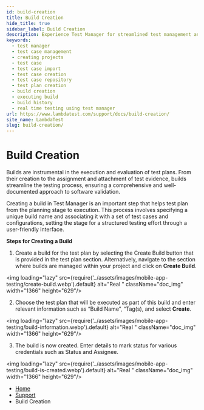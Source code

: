 ```yaml
---
id: build-creation
title: Build Creation
hide_title: true
sidebar_label: Build Creation
description: Experience Test Manager for streamlined test management and real-time testing. Elevate your testing efficiency with various features and insights.
keywords:
  - test manager
  - test case management 
  - creating projects
  - test case
  - test case import
  - test case creation
  - test case repository
  - test plan creation
  - build creation
  - executing build
  - build history
  - real time testing using test manager
url: https://www.lambdatest.com/support/docs/build-creation/
site_name: LambdaTest
slug: build-creation/
---
```


<script type="application/ld+json"
      dangerouslySetInnerHTML={{ __html: JSON.stringify({
       "@context": "https://schema.org",
        "@type": "BreadcrumbList",
        "itemListElement": [{
          "@type": "ListItem",
          "position": 1,
          "name": "LambdaTest",
          "item": "https://www.lambdatest.com"
        },{
          "@type": "ListItem",
          "position": 2,
          "name": "Support",
          "item": "https://www.lambdatest.com/support/docs/"
        },{
          "@type": "ListItem",
          "position": 3,
          "name": "Build Creation",
          "item": "https://www.lambdatest.com/support/docs/build-creation/"
        }]
      })
    }}
></script>

# Build Creation

Builds are instrumental in the execution and evaluation of test plans. From their creation to the assignment and attachment of test evidence, builds streamline the testing process, ensuring a comprehensive and well-documented approach to software validation.

Creating a build in Test Manager is an important step that helps test plan from the planning stage to execution. This process involves specifying a unique build name and associating it with a set of test cases and configurations, setting the stage for a structured testing effort through a user-friendly interface.

**Steps for Creating a Build**

1. Create a build for the test plan by selecting the Create Build button that is provided in the test plan section. Alternatively, navigate to the section where builds are managed within your project and click on **Create Build**.

<img loading="lazy" src={require('../assets/images/mobile-app-testing/create-build.webp').default} alt="Real "  className="doc_img" width="1366" height="629"/>

2. Choose the test plan that will be executed as part of this build and enter relevant information such as “Build Name”, “Tag(s), and select **Create**.

<img loading="lazy" src={require('../assets/images/mobile-app-testing/build-information.webp').default} alt="Real "  className="doc_img" width="1366" height="629"/>

3. The build is now created. Enter details to mark status for various credentials such as Status and Assignee.

<img loading="lazy" src={require('../assets/images/mobile-app-testing/build-is-created.webp').default} alt="Real "  className="doc_img" width="1366" height="629"/>





<nav aria-label="breadcrumbs">
  <ul className="breadcrumbs">
    <li className="breadcrumbs__item">
      <a className="breadcrumbs__link" href="https://www.lambdatest.com">
        Home
      </a>
    </li>
    <li className="breadcrumbs__item">
      <a className="breadcrumbs__link" target="_self" href="https://www.lambdatest.com/support/docs/">
        Support
      </a>
    </li>
    <li className="breadcrumbs__item breadcrumbs__item--active">
      <span className="breadcrumbs__link">
        Build Creation
      </span>
    </li>
  </ul>
</nav>